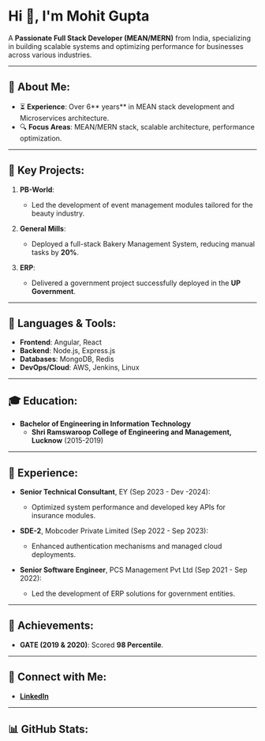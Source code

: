 # Hi 👋, I'm Mohit Gupta

A **Passionate Full Stack Developer (MEAN/MERN)** from India, specializing in building scalable systems and optimizing performance for businesses across various industries.

---

## 🚀 About Me:



- ⏳ **Experience**: Over 6** years** in MEAN stack development and Microservices architecture.
- 🔍 **Focus Areas**: MEAN/MERN stack, scalable architecture, performance optimization.

---

## 🌟 Key Projects:

1. **PB-World**:

   - Led the development of event management modules tailored for the beauty industry.

2. **General Mills**:

   - Deployed a full-stack Bakery Management System, reducing manual tasks by **20%**.

3. **ERP**:

   - Delivered a government project successfully deployed in the **UP Government**.

---

## 🔧 Languages & Tools:

- **Frontend**: Angular, React
- **Backend**: Node.js, Express.js
- **Databases**: MongoDB, Redis
- **DevOps/Cloud**: AWS, Jenkins, Linux

---

## 🎓 Education:

- **Bachelor of Engineering in Information Technology**
  - **Shri Ramswaroop College of Engineering and Management, Lucknow** (2015-2019)

---

## 💼 Experience:

- **Senior Technical Consultant**, EY (Sep 2023 - Dev -2024):

  - Optimized system performance and developed key APIs for insurance modules.

- **SDE-2**, Mobcoder Private Limited (Sep 2022 - Sep 2023):

  - Enhanced authentication mechanisms and managed cloud deployments.

- **Senior Software Engineer**, PCS Management Pvt Ltd (Sep 2021 - Sep 2022):

  - Led the development of ERP solutions for government entities.

---

## 🔼 Achievements:

- **GATE (2019 & 2020)**: Scored **98 Percentile**.

---

## 📧 Connect with Me:

- **[LinkedIn](https://www.linkedin.com/in/mohitgupta)**

---

## 📊 GitHub Stats:



